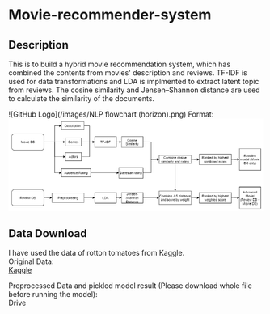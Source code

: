 # Movie-recommender-system


## Description
This is to build a hybrid movie recommendation system, which has combined the contents from movies' description and reviews. TF-IDF is used for data transformations and LDA is implmented to extract latent topic from reviews. The cosine similarity and Jensen–Shannon distance are used to calculate the similarity of the documents.

![GitHub Logo](/images/NLP flowchart (horizon).png)
Format: ![Alt Text](https://github.com/kenho0529/Movie-recommender-system/blob/master/images/flowchart.png)

## Data Download
I have used the data of rotton tomatoes from Kaggle.  
Original Data:  
[Kaggle](https://www.kaggle.com/stefanoleone992/rotten-tomatoes-movies-and-critic-reviews-dataset)

Preprocessed Data and pickled model result (Please download whole file before running the model):  
Drive
